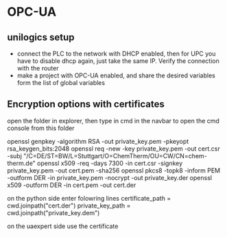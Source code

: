 # OPC-UA

## unilogics setup

 * connect the PLC to the network with DHCP enabled, then for UPC you have to disable dhcp again, just take the same IP. Verify the connection with the router
 * make a project with OPC-UA enabled, and share the desired variables form the list of global variables

## Encryption options with certificates

open the folder in explorer, then type in cmd in the navbar to open the cmd console from this folder

openssl genpkey -algorithm RSA -out private_key.pem -pkeyopt rsa_keygen_bits:2048
openssl req -new -key private_key.pem -out cert.csr -subj "/C=DE/ST=BW/L=Stuttgart/O=ChemTherm/OU=CW/CN=chem-therm.de"
openssl x509 -req -days 7300 -in cert.csr -signkey private_key.pem -out cert.pem -sha256
openssl pkcs8 -topk8 -inform PEM -outform DER -in private_key.pem -nocrypt -out private_key.der
openssl x509 -outform DER -in cert.pem -out cert.der



on the python side enter folowring lines
certificate_path = cwd.joinpath("cert.der")
private_key_path = cwd.joinpath("private_key.dem")

on the uaexpert side use the certificate
